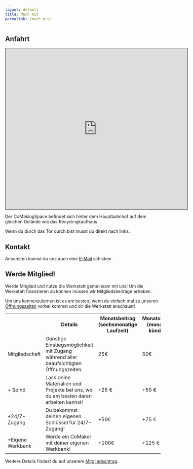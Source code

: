 ```yaml
---
layout: default
title: Mach mit
permalink: /mach_mit/
---
```

Anfahrt
-
<iframe width="590" height="522" frameborder="0" scrolling="no" marginheight="0" marginwidth="0" src="https://www.openstreetmap.org/export/embed.html?bbox=8.670551776885988%2C49.39883262728632%2C8.682138919830324%2C49.404871872632405&amp;layer=mapnik&amp;marker=49.401852342802066%2C8.676345348358154" style="border: 1px solid black"></iframe>

Der CoMakingSpace befindet sich hinter dem Hauptbahnhof auf dem gleichen Gelände wie das Recyclingkaufhaus. 

Wenn du durch das Tor durch bist musst du direkt nach links. 

Kontakt
-
Ansonsten kannst du uns auch eine [E-Mail](mailto://info@comaking.space) schicken.

Werde Mitglied!
-
Werde Mitglied und nutze die Werkstatt gemeinsam mit uns! Um die Werkstatt finanzieren zu können müssen wir Mitgliedsbeiträge erheben.

Um uns kennenzulernen ist es am besten, wenn du einfach mal zu unseren [Öffnungszeiten](/calendar) vorbei kommst und dir die Werkstatt anschaust!
<table class="table table-bordered">
  <tr>
  <th> </th>
  <th>Details </th>
  <th>Monatsbeitrag (sechsmonatige Laufzeit)</th>
  <th>Monatsbeitrag (monatlich kündbar)</th>
  </tr>
  <tr>
    <td>Mitgliedschaft</td>
    <td>Günstige Einstiegsmöglichkeit mit Zugang während aller beaufsichtigten Öffnungszeiten.</td> 
    <td>25€</td>
    <td>50€</td>
  </tr>
  <tr>
    <td>+ Spind </td>
    <td>Lass deine Materialien und Projekte bei uns, wo du am besten daran arbeiten kannst!</td> 
    <td>+25 €</td>
    <td>+50 €</td>
  </tr>
  <tr>
    <td>+24/7-Zugang</td>
    <td>Du bekommst deinen eigenen Schlüssel für 24/7-Zugang!</td> 
    <td>+50€</td>
    <td>+75 €</td>
  </tr>
  <tr>
    <td>+Eigene Werkbank</td>
    <td>Werde ein CoMaker mit deiner eigenen Werkbank!</td> 
    <td>+100€</td>
    <td>+125 €</td>
  </tr>
</table>

Weitere Details findest du auf unserem [Mitgliedsantrag](https://wiki.comaking.space/images/d/df/Mitgliedsantrag.pdf).
